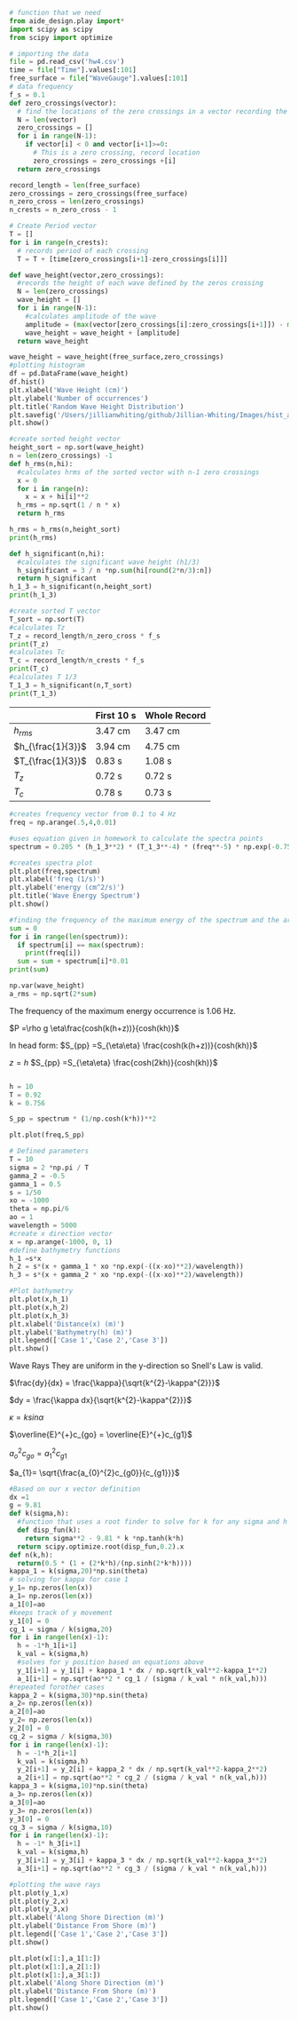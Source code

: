 ```python
# function that we need
from aide_design.play import*
import scipy as scipy
from scipy import optimize

# importing the data
file = pd.read_csv('hw4.csv')
time = file["Time"].values[:101]
free_surface = file["WaveGauge"].values[:101]
# data frequency
f_s = 0.1
def zero_crossings(vector):
  # find the locations of the zero crossings in a vector recording the lower bound of the the crossing
  N = len(vector)
  zero_crossings = []
  for i in range(N-1):
    if vector[i] < 0 and vector[i+1]>=0:
      # This is a zero crossing, record location
      zero_crossings = zero_crossings +[i]
  return zero_crossings

record_length = len(free_surface)
zero_crossings = zero_crossings(free_surface)
n_zero_cross = len(zero_crossings)
n_crests = n_zero_cross - 1

# Create Period vector
T = []
for i in range(n_crests):
  # records period of each crossing
  T = T + [time[zero_crossings[i+1]-zero_crossings[i]]]

def wave_height(vector,zero_crossings):
  #records the height of each wave defined by the zeros crossing
  N = len(zero_crossings)
  wave_height = []
  for i in range(N-1):
    #calculates amplitude of the wave
    amplitude = (max(vector[zero_crossings[i]:zero_crossings[i+1]]) - min(vector[zero_crossings[i]:zero_crossings[i+1]]))
    wave_height = wave_height + [amplitude]
  return wave_height

wave_height = wave_height(free_surface,zero_crossings)
#plotting histogram
df = pd.DataFrame(wave_height)
df.hist()
plt.xlabel('Wave Height (cm)')
plt.ylabel('Number of occurrences')
plt.title('Random Wave Height Distribution')
plt.savefig('/Users/jillianwhiting/github/Jillian-Whiting/Images/hist_all')
plt.show()

#create sorted height vector
height_sort = np.sort(wave_height)
n = len(zero_crossings) -1
def h_rms(n,hi):
  #calculates hrms of the sorted vector with n-1 zero crossings
  x = 0
  for i in range(n):
    x = x + hi[i]**2
  h_rms = np.sqrt(1 / n * x)
  return h_rms

h_rms = h_rms(n,height_sort)
print(h_rms)

def h_significant(n,hi):
  #calculates the significant wave height (h1/3)
  h_significant = 3 / n *np.sum(hi[round(2*n/3):n])
  return h_significant
h_1_3 = h_significant(n,height_sort)
print(h_1_3)

#create sorted T vector
T_sort = np.sort(T)
#calculates Tz
T_z = record_length/n_zero_cross * f_s
print(T_z)
#calculates Tc
T_c = record_length/n_crests * f_s
print(T_c)
#calculates T 1/3
T_1_3 = h_significant(n,T_sort)
print(T_1_3)
```
|           | First 10 s | Whole Record |
|:--------- | ---------- |:------------ |
| $h_{rms}$ | 3.47 cm    | 3.47 cm         |
| $h_{\frac{1}{3}}$   | 3.94 cm    | 4.75 cm         |
| $T_{\frac{1}{3}}$   | 0.83 s     | 1.08 s         |
| $T_{z}$   | 0.72 s     | 0.72 s        |
| $T_{c}$   | 0.78 s     | 0.73  s       |




```python
#creates frequency vector from 0.1 to 4 Hz
freq = np.arange(.5,4,0.01)

#uses equation given in homework to calculate the spectra points
spectrum = 0.205 * (h_1_3**2) * (T_1_3**-4) * (freq**-5) * np.exp(-0.75 * ((T_1_3 * freq)**-4))

#creates spectra plot
plt.plot(freq,spectrum)
plt.xlabel('freq (1/s)')
plt.ylabel('energy (cm^2/s)')
plt.title('Wave Energy Spectrum')
plt.show()

#finding the frequency of the maximum energy of the spectrum and the area under the curve
sum = 0
for i in range(len(spectrum)):
  if spectrum[i] == max(spectrum):
    print(freq[i])
  sum = sum + spectrum[i]*0.01
print(sum)

np.var(wave_height)
a_rms = np.sqrt(2*sum)
```

The frequency of the maximum energy occurrence is 1.06 Hz.

$P =\rho g \eta\frac{cosh(k(h+z))}{cosh(kh)}$

In head form:
$S_{pp} =S_{\eta\eta} \frac{cosh(k(h+z))}{cosh(kh)}$

$z = h$
$S_{pp} =S_{\eta\eta} \frac{cosh(2kh)}{cosh(kh)}$

```python

h = 10
T = 0.92
k = 0.756

S_pp = spectrum * (1/np.cosh(k*h))**2

plt.plot(freq,S_pp)
```

```python
# Defined parameters
T = 10
sigma = 2 *np.pi / T
gamma_2 = -0.5
gamma_1 = 0.5
s = 1/50
xo = -1000
theta = np.pi/6
ao = 1
wavelength = 5000
#create x direction vector
x = np.arange(-1000, 0, 1)
#define bathymetry functions
h_1 =s*x
h_2 = s*(x + gamma_1 * xo *np.exp(-((x-xo)**2)/wavelength))
h_3 = s*(x + gamma_2 * xo *np.exp(-((x-xo)**2)/wavelength))

#Plot bathymetry
plt.plot(x,h_1)
plt.plot(x,h_2)
plt.plot(x,h_3)
plt.xlabel('Distance(x) (m)')
plt.ylabel('Bathymetry(h) (m)')
plt.legend(['Case 1','Case 2','Case 3'])
plt.show()
```
Wave Rays
They are uniform in the y-direction so Snell's Law is valid.

$\frac{dy}{dx} = \frac{\kappa}{\sqrt{k^{2}-\kappa^{2}}}$

$dy = \frac{\kappa  dx}{\sqrt{k^{2}-\kappa^{2}}}$

$\kappa = ksin\alpha$

$\overline{E}^{+}c_{go} = \overline{E}^{+}c_{g1}$

$a_{o}^{2}c_{go} = a_{1}^{2}c_{g1}$

$a_{1}= \sqrt{\frac{a_{0}^{2}c_{g0}}{c_{g1}}}$


```python
#Based on our x vector definition
dx =1
g = 9.81
def k(sigma,h):
  #function that uses a root finder to solve for k for any sigma and h
  def disp_fun(k):
    return sigma**2 - 9.81 * k *np.tanh(k*h)
  return scipy.optimize.root(disp_fun,0.2).x
def n(k,h):
  return(0.5 * (1 + (2*k*h)/(np.sinh(2*k*h))))
kappa_1 = k(sigma,20)*np.sin(theta)
# solving for kappa for case 1
y_1= np.zeros(len(x))
a_1= np.zeros(len(x))
a_1[0]=ao
#keeps track of y movement
y_1[0] = 0
cg_1 = sigma / k(sigma,20)
for i in range(len(x)-1):
  h = -1*h_1[i+1]
  k_val = k(sigma,h)
  #solves for y position based on equations above
  y_1[i+1] = y_1[i] + kappa_1 * dx / np.sqrt(k_val**2-kappa_1**2)
  a_1[i+1] = np.sqrt(ao**2 * cg_1 / (sigma / k_val * n(k_val,h)))
#repeated forother cases
kappa_2 = k(sigma,30)*np.sin(theta)
a_2= np.zeros(len(x))
a_2[0]=ao
y_2= np.zeros(len(x))
y_2[0] = 0
cg_2 = sigma / k(sigma,30)
for i in range(len(x)-1):
  h = -1*h_2[i+1]
  k_val = k(sigma,h)
  y_2[i+1] = y_2[i] + kappa_2 * dx / np.sqrt(k_val**2-kappa_2**2)
  a_2[i+1] = np.sqrt(ao**2 * cg_2 / (sigma / k_val * n(k_val,h)))
kappa_3 = k(sigma,10)*np.sin(theta)
a_3= np.zeros(len(x))
a_3[0]=ao
y_3= np.zeros(len(x))
y_3[0] = 0
cg_3 = sigma / k(sigma,10)
for i in range(len(x)-1):
  h = -1* h_3[i+1]
  k_val = k(sigma,h)
  y_3[i+1] = y_3[i] + kappa_3 * dx / np.sqrt(k_val**2-kappa_3**2)
  a_3[i+1] = np.sqrt(ao**2 * cg_3 / (sigma / k_val * n(k_val,h)))

#plotting the wave rays
plt.plot(y_1,x)
plt.plot(y_2,x)
plt.plot(y_3,x)
plt.xlabel('Along Shore Direction (m)')
plt.ylabel('Distance From Shore (m)')
plt.legend(['Case 1','Case 2','Case 3'])
plt.show()

plt.plot(x[1:],a_1[1:])
plt.plot(x[1:],a_2[1:])
plt.plot(x[1:],a_3[1:])
plt.xlabel('Along Shore Direction (m)')
plt.ylabel('Distance From Shore (m)')
plt.legend(['Case 1','Case 2','Case 3'])
plt.show()


```
